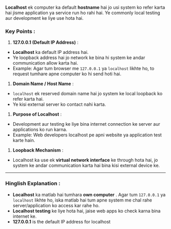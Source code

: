 **Localhost** ek computer ka default **hostname** hai jo usi system ko refer karta hai jisme application ya service run ho rahi hai. Ye commonly local testing aur development ke liye use hota hai.

### **Key Points** :

1. **127.0.0.1 (Default IP Address)** :

* **Localhost** ka default IP address hai.
* Ye loopback address hai jo network ke bina hi system ke andar communication allow karta hai.
* Example: Agar tum browser me `127.0.0.1` ya `localhost` likhte ho, to request tumhare apne computer ko hi send hoti hai.

1. **Domain Name / Host Name** :

* `localhost` ek reserved domain name hai jo system ke local loopback ko refer karta hai.
* Ye kisi external server ko contact nahi karta.

1. **Purpose of Localhost** :

* Development aur testing ke liye bina internet connection ke server aur applications ko run karna.
* Example: Web developers localhost pe apni website ya application test karte hain.

1. **Loopback Mechanism** :

* Localhost ka use ek **virtual network interface** ke through hota hai, jo system ke andar communication karta hai bina kisi external device ke.

---

### **Hinglish Explanation** :

* **Localhost** ka matlab hai tumhara  **own computer** . Agar tum `127.0.0.1` ya `localhost` likhte ho, iska matlab hai tum apne system me chal rahe server/application ko access kar rahe ho.
* **Localhost testing** ke liye hota hai, jaise web apps ko check karna bina internet ke.
* **127.0.0.1** is the default IP address for localhost
